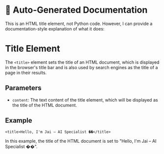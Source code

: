 # 🧾 Auto-Generated Documentation

This is an HTML title element, not Python code. However, I can provide a documentation-style explanation of what it does:

**Title Element**
================

The `<title>` element sets the title of an HTML document, which is displayed in the browser's title bar and is also used by search engines as the title of a page in their results.

**Parameters**
------------

* `content`: The text content of the title element, which will be displayed as the title of the HTML document.

**Example**
-----------

`<title>Hello, I'm Jai – AI Specialist ��</title>`

In this example, the title of the HTML document is set to "Hello, I'm Jai – AI Specialist ��".